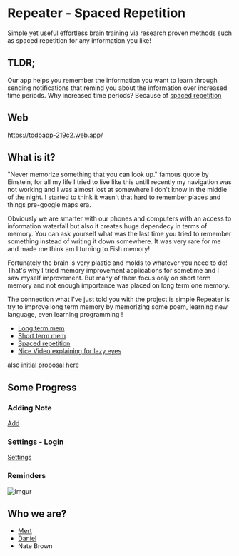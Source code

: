# Repeater - Spaced Repetition
Simple yet useful effortless brain training via research proven methods such as spaced repetition for any information you like! 

## TLDR; 
Our app helps you remember the information you want to learn through sending notifications that remind you about the information over increased time periods. Why increased time periods? Because of [spaced repetition](https://en.wikipedia.org/wiki/Spaced_repetition)

## Web 
https://todoapp-219c2.web.app/

## What is it?
"Never memorize something that you can look up." famous quote by Einstein, for all my life I tried to live like this untill recently my navigation was not working and I was almost lost at somewhere I don't know in the middle of the night. I started to think it wasn't that hard to remember places and things pre-google maps era. 

Obviously we are smarter with our phones and computers with an access to information waterfall but also it creates huge dependecy in terms of memory. You can ask yourself what was the last time you tried to remember something instead of writing it down somewhere. It was very rare for me and made me think am I turning to Fish memory! 

Fortunately the brain is very plastic and molds to whatever you need to do! That's why I tried memory improvement applications for sometime and I saw myself improvement. But many of them focus only on short term memory and not enough importance was placed on long term one memory.

The connection what I've just told you with the project is simple Repeater is try to improve long term memory by memorizing some poem, learning new language, even learning programming ! 

- [Long term mem](https://en.wikipedia.org/wiki/Long-term_memory)
- [Short term mem](https://en.wikipedia.org/wiki/Short-term_memory)
- [Spaced repetition](https://en.wikipedia.org/wiki/Spaced_repetition)
- [Nice Video explaining for lazy eyes](https://www.youtube.com/watch?v=cVf38y07cfk)

also [initial proposal here](https://docs.google.com/document/d/1M4tA-9GHLmIiSkN0Hq0uAV56x3xV5G-uvZ7bjseC79E/edit?usp=sharing)

## Some Progress 
### Adding Note
[Add](https://i.imgur.com/On2WNoh.gif)
### Settings - Login
[Settings](https://i.imgur.com/WT5d0iI.gif)
### Reminders 
![Imgur](https://i.imgur.com/URXr0Vm.jpg)

## Who we are?
 - [Mert](https://github.com/mertnesvat)
 - [Daniel](http://github.com/WizardOfAus)
 - Nate Brown

